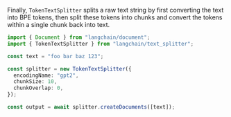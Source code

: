 
Finally, `TokenTextSplitter` splits a raw text string by first converting the text into BPE tokens, then split these tokens into chunks and convert the tokens within a single chunk back into text.

```typescript
import { Document } from "langchain/document";
import { TokenTextSplitter } from "langchain/text_splitter";

const text = "foo bar baz 123";

const splitter = new TokenTextSplitter({
  encodingName: "gpt2",
  chunkSize: 10,
  chunkOverlap: 0,
});

const output = await splitter.createDocuments([text]);
```
